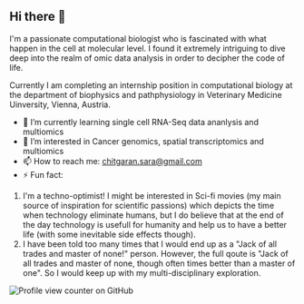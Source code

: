 ## Hi there 👋
I'm a passionate computational biologist who is fascinated with what happen in the cell at molecular level. I found it extremely intriguing to dive deep into the realm of omic data analysis in order to decipher the code of life.

Currently I am completing an internship position in computational biology at the department of biophysics and pathphysiology in Veterinary Medicine Uinversity, Vienna, Austria.

 - 🔭 I’m currently learning single cell RNA-Seq data ananlysis and multiomics
 - 🌱 I’m interested in Cancer genomics, spatial transcriptomics and multiomics
 - 📫 How to reach me: chitgaran.sara@gmail.com
 - ⚡ Fun fact:
1) I'm a techno-optimist! I might be interested in Sci-fi movies (my main source of inspiration for scientific passions) which depicts the time when technology eliminate humans, but I do believe that at the end of the day technology is usefull for humanity and help us to have a better life (with some inevitable side effects though).
2) I have been told too many times that I would end up as a "Jack of all trades and master of none!" person. However, the full qoute is "Jack of all trades and master of none, though often times better than a master of one". So I would keep up with my multi-disciplinary exploration. 
<!--
**sarachitgaran/SaraChitgaran** is a ✨ _special_ ✨ repository because its `README.md` (this file) appears on your GitHub profile.

Here are some ideas to get you started:

- 🔭 I’m currently working on ...
- 🌱 I’m currently learning ...
- 👯 I’m looking to collaborate on ...
- 🤔 I’m looking for help with ...
- 💬 Ask me about ...
- 📫 How to reach me: ...
- 😄 Pronouns: ...
- ⚡ Fun fact: ...
-->
![Profile view counter on GitHub](https://komarev.com/ghpvc/?username=SaraChitgaran)
